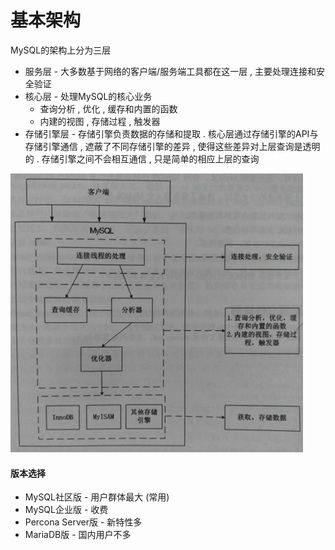 # 基本架构

MySQL的架构上分为三层

* 服务层 - 大多数基于网络的客户端/服务端工具都在这一层 , 主要处理连接和安全验证
* 核心层 - 处理MySQL的核心业务
  * 查询分析 , 优化 , 缓存和内置的函数
  * 内建的视图 , 存储过程 , 触发器
* 存储引擎层 - 存储引擎负责数据的存储和提取 . 核心层通过存储引擎的API与存储引擎通信 , 遮蔽了不同存储引擎的差异 , 使得这些差异对上层查询是透明的 . 存储引擎之间不会相互通信 , 只是简单的相应上层的查询

![](/assets/mysqljiagou.png)

#### 版本选择

* MySQL社区版 - 用户群体最大 \(常用\)
* MySQL企业版 - 收费
* Percona Server版 - 新特性多
* MariaDB版 - 国内用户不多



